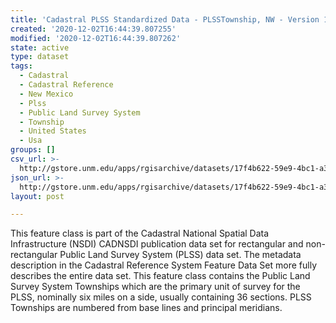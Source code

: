 ```yaml
---
title: 'Cadastral PLSS Standardized Data - PLSSTownship, NW - Version 1.1'
created: '2020-12-02T16:44:39.807255'
modified: '2020-12-02T16:44:39.807262'
state: active
type: dataset
tags:
  - Cadastral
  - Cadastral Reference
  - New Mexico
  - Plss
  - Public Land Survey System
  - Township
  - United States
  - Usa
groups: []
csv_url: >-
  http://gstore.unm.edu/apps/rgisarchive/datasets/17f4b622-59e9-4bc1-a36f-fd57855f832f/PLSSTownship_NW.derived.csv
json_url: >-
  http://gstore.unm.edu/apps/rgisarchive/datasets/17f4b622-59e9-4bc1-a36f-fd57855f832f/PLSSTownship_NW.derived.json
layout: post

---
```

 This feature class is part of the Cadastral National Spatial Data
                Infrastructure (NSDI) CADNSDI publication data set for rectangular and
                non-rectangular Public Land Survey System (PLSS) data set. The metadata description
                in the Cadastral Reference System Feature Data Set more fully describes the entire
                data set. This feature class contains the Public Land Survey System Townships which
                are the primary unit of survey for the PLSS, nominally six miles on a side, usually
                containing 36 sections. PLSS Townships are numbered from base lines and principal
                meridians. 
